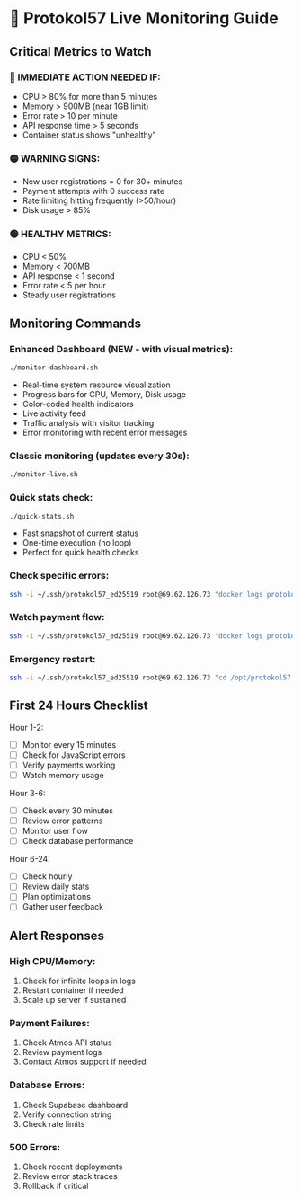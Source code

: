 # 🏃 Protokol57 Live Monitoring Guide

## Critical Metrics to Watch

### 🔴 IMMEDIATE ACTION NEEDED IF:
- CPU > 80% for more than 5 minutes
- Memory > 900MB (near 1GB limit)
- Error rate > 10 per minute
- API response time > 5 seconds
- Container status shows "unhealthy"

### 🟡 WARNING SIGNS:
- New user registrations = 0 for 30+ minutes
- Payment attempts with 0 success rate
- Rate limiting hitting frequently (>50/hour)
- Disk usage > 85%

### 🟢 HEALTHY METRICS:
- CPU < 50%
- Memory < 700MB
- API response < 1 second
- Error rate < 5 per hour
- Steady user registrations

## Monitoring Commands

### Enhanced Dashboard (NEW - with visual metrics):
```bash
./monitor-dashboard.sh
```
- Real-time system resource visualization
- Progress bars for CPU, Memory, Disk usage
- Color-coded health indicators
- Live activity feed
- Traffic analysis with visitor tracking
- Error monitoring with recent error messages

### Classic monitoring (updates every 30s):
```bash
./monitor-live.sh
```

### Quick stats check:
```bash
./quick-stats.sh
```
- Fast snapshot of current status
- One-time execution (no loop)
- Perfect for quick health checks

### Check specific errors:
```bash
ssh -i ~/.ssh/protokol57_ed25519 root@69.62.126.73 "docker logs protokol57-protokol57-1 --since 30m 2>&1 | grep -i error"
```

### Watch payment flow:
```bash
ssh -i ~/.ssh/protokol57_ed25519 root@69.62.126.73 "docker logs protokol57-protokol57-1 --tail 100 -f 2>&1 | grep -E '(payment|atmos)'"
```

### Emergency restart:
```bash
ssh -i ~/.ssh/protokol57_ed25519 root@69.62.126.73 "cd /opt/protokol57 && docker compose -f docker-compose.prod.yml restart"
```

## First 24 Hours Checklist

Hour 1-2:
- [ ] Monitor every 15 minutes
- [ ] Check for JavaScript errors
- [ ] Verify payments working
- [ ] Watch memory usage

Hour 3-6:
- [ ] Check every 30 minutes
- [ ] Review error patterns
- [ ] Monitor user flow
- [ ] Check database performance

Hour 6-24:
- [ ] Check hourly
- [ ] Review daily stats
- [ ] Plan optimizations
- [ ] Gather user feedback

## Alert Responses

### High CPU/Memory:
1. Check for infinite loops in logs
2. Restart container if needed
3. Scale up server if sustained

### Payment Failures:
1. Check Atmos API status
2. Review payment logs
3. Contact Atmos support if needed

### Database Errors:
1. Check Supabase dashboard
2. Verify connection string
3. Check rate limits

### 500 Errors:
1. Check recent deployments
2. Review error stack traces
3. Rollback if critical